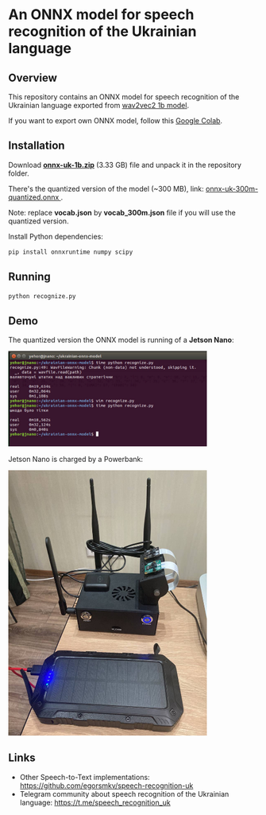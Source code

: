 # An ONNX model for speech recognition of the Ukrainian language

## Overview

This repository contains an ONNX model for speech recognition of the Ukrainian language exported from [wav2vec2 1b model](https://huggingface.co/Yehor/wav2vec2-xls-r-1b-uk-with-lm).

If you want to export own ONNX model, follow this [Google Colab](https://colab.research.google.com/drive/1bvkwrdLl6rgbWdF2fYe0Tt0-CkG2vvBD?usp=sharing).

## Installation

Download [**onnx-uk-1b.zip**](https://www.dropbox.com/s/03qh8u10lkyfntz/onnx-uk-1b.zip?dl=0) (3.33 GB) file and unpack it in the repository folder.

There's the quantized version of the model (~300 MB), link: [onnx-uk-300m-quantized.onnx
](https://www.dropbox.com/s/lfskkg6c5hmltcd/onnx-uk-300m-quantized.onnx?dl=0). 

Note: replace **vocab.json** by **vocab_300m.json** file if you will use the quantized version.

Install Python dependencies:

```bash
pip install onnxruntime numpy scipy
```

## Running

```bash
python recognize.py
```

## Demo

The quantized version the ONNX model is running of a **Jetson Nano**:

<img src="./files/jnano_terminal.jpg" width="400">

Jetson Nano is charged by a Powerbank:

<img src="./files/jnano_photo.jpg" width="400">


## Links

- Other Speech-to-Text implementations: https://github.com/egorsmkv/speech-recognition-uk
- Telegram community about speech recognition of the Ukrainian language: https://t.me/speech_recognition_uk
